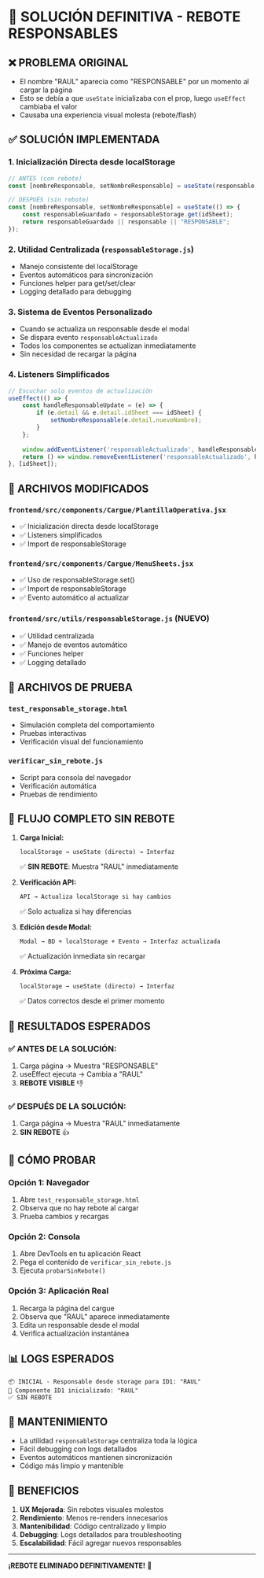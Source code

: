 # 🚀 SOLUCIÓN DEFINITIVA - REBOTE RESPONSABLES

## ❌ PROBLEMA ORIGINAL
- El nombre "RAUL" aparecía como "RESPONSABLE" por un momento al cargar la página
- Esto se debía a que `useState` inicializaba con el prop, luego `useEffect` cambiaba el valor
- Causaba una experiencia visual molesta (rebote/flash)

## ✅ SOLUCIÓN IMPLEMENTADA

### 1. **Inicialización Directa desde localStorage**
```javascript
// ANTES (con rebote)
const [nombreResponsable, setNombreResponsable] = useState(responsable || "RESPONSABLE");

// DESPUÉS (sin rebote)
const [nombreResponsable, setNombreResponsable] = useState(() => {
    const responsableGuardado = responsableStorage.get(idSheet);
    return responsableGuardado || responsable || "RESPONSABLE";
});
```

### 2. **Utilidad Centralizada (`responsableStorage.js`)**
- Manejo consistente del localStorage
- Eventos automáticos para sincronización
- Funciones helper para get/set/clear
- Logging detallado para debugging

### 3. **Sistema de Eventos Personalizado**
- Cuando se actualiza un responsable desde el modal
- Se dispara evento `responsableActualizado`
- Todos los componentes se actualizan inmediatamente
- Sin necesidad de recargar la página

### 4. **Listeners Simplificados**
```javascript
// Escuchar solo eventos de actualización
useEffect(() => {
    const handleResponsableUpdate = (e) => {
        if (e.detail && e.detail.idSheet === idSheet) {
            setNombreResponsable(e.detail.nuevoNombre);
        }
    };
    
    window.addEventListener('responsableActualizado', handleResponsableUpdate);
    return () => window.removeEventListener('responsableActualizado', handleResponsableUpdate);
}, [idSheet]);
```

## 📁 ARCHIVOS MODIFICADOS

### `frontend/src/components/Cargue/PlantillaOperativa.jsx`
- ✅ Inicialización directa desde localStorage
- ✅ Listeners simplificados
- ✅ Import de responsableStorage

### `frontend/src/components/Cargue/MenuSheets.jsx`
- ✅ Uso de responsableStorage.set()
- ✅ Import de responsableStorage
- ✅ Evento automático al actualizar

### `frontend/src/utils/responsableStorage.js` (NUEVO)
- ✅ Utilidad centralizada
- ✅ Manejo de eventos automático
- ✅ Funciones helper
- ✅ Logging detallado

## 🧪 ARCHIVOS DE PRUEBA

### `test_responsable_storage.html`
- Simulación completa del comportamiento
- Pruebas interactivas
- Verificación visual del funcionamiento

### `verificar_sin_rebote.js`
- Script para consola del navegador
- Verificación automática
- Pruebas de rendimiento

## 🔄 FLUJO COMPLETO SIN REBOTE

1. **Carga Inicial:**
   ```
   localStorage → useState (directo) → Interfaz
   ```
   ✅ **SIN REBOTE**: Muestra "RAUL" inmediatamente

2. **Verificación API:**
   ```
   API → Actualiza localStorage si hay cambios
   ```
   ✅ Solo actualiza si hay diferencias

3. **Edición desde Modal:**
   ```
   Modal → BD + localStorage + Evento → Interfaz actualizada
   ```
   ✅ Actualización inmediata sin recargar

4. **Próxima Carga:**
   ```
   localStorage → useState (directo) → Interfaz
   ```
   ✅ Datos correctos desde el primer momento

## 🎯 RESULTADOS ESPERADOS

### ✅ ANTES DE LA SOLUCIÓN:
1. Carga página → Muestra "RESPONSABLE"
2. useEffect ejecuta → Cambia a "RAUL"
3. **REBOTE VISIBLE** 👎

### ✅ DESPUÉS DE LA SOLUCIÓN:
1. Carga página → Muestra "RAUL" inmediatamente
2. **SIN REBOTE** 👍

## 🚀 CÓMO PROBAR

### Opción 1: Navegador
1. Abre `test_responsable_storage.html`
2. Observa que no hay rebote al cargar
3. Prueba cambios y recargas

### Opción 2: Consola
1. Abre DevTools en tu aplicación React
2. Pega el contenido de `verificar_sin_rebote.js`
3. Ejecuta `probarSinRebote()`

### Opción 3: Aplicación Real
1. Recarga la página del cargue
2. Observa que "RAUL" aparece inmediatamente
3. Edita un responsable desde el modal
4. Verifica actualización instantánea

## 📊 LOGS ESPERADOS

```
📦 INICIAL - Responsable desde storage para ID1: "RAUL"
🎯 Componente ID1 inicializado: "RAUL"
✅ SIN REBOTE
```

## 🔧 MANTENIMIENTO

- La utilidad `responsableStorage` centraliza toda la lógica
- Fácil debugging con logs detallados
- Eventos automáticos mantienen sincronización
- Código más limpio y mantenible

## 🎉 BENEFICIOS

1. **UX Mejorada**: Sin rebotes visuales molestos
2. **Rendimiento**: Menos re-renders innecesarios
3. **Mantenibilidad**: Código centralizado y limpio
4. **Debugging**: Logs detallados para troubleshooting
5. **Escalabilidad**: Fácil agregar nuevos responsables

---

**¡REBOTE ELIMINADO DEFINITIVAMENTE!** 🎯